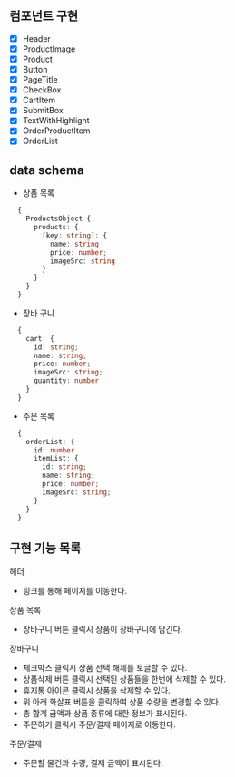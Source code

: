 ## 컴포넌트 구현

- [x] Header
- [x] ProductImage
- [x] Product
- [x] Button
- [x] PageTitle
- [x] CheckBox
- [x] CartItem
- [x] SubmitBox
- [x] TextWithHighlight
- [x] OrderProductItem
- [x] OrderList

## data schema

- 상품 목록
```ts
  {
    ProductsObject {
      products: {
        [key: string]: {
          name: string
          price: number;
          imageSrc: string
        }
      }
    }
  }
```
- 장바 구니
```ts
  {
    cart: {
      id: string;
      name: string;
      price: number;
      imageSrc: string;
      quantity: number
    }
  }
```
- 주문 목록
```ts
  {
    orderList: {
      id: number
      itemList: {
        id: string;
        name: string;
        price: number;
        imageSrc: string;
      }
    }
  }
```

## 구현 기능 목록

헤더
- 링크를 통해 페이지를 이동한다.

상품 목록
- 장바구니 버튼 클릭시 상품이 장바구니에 담긴다.

장바구니
- 체크박스 클릭시 상품 선택 해제를 토글할 수 있다.
- 상품삭제 버튼 클릭시 선택된 상품들을 한번에 삭제할 수 있다.
- 휴지통 아이콘 클릭시 상품을 삭제할 수 있다.
- 위 아래 화살표 버튼을 클릭하여 상품 수량을 변경할 수 있다.
- 총 합계 금액과 상품 종류에 대한 정보가 표시된다.
- 주문하기 클릭시 주문/결제 페이지로 이동한다.

주문/결제
- 주문할 물건과 수량, 결제 금액이 표시된다.
